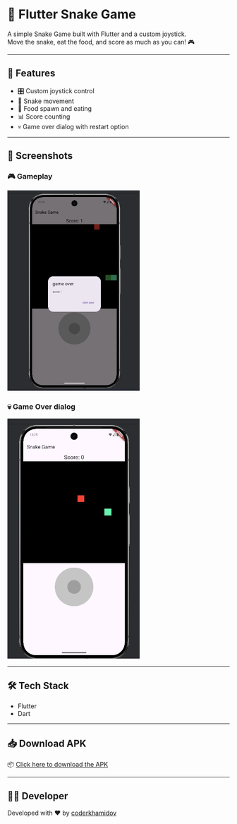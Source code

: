 # 🐍 Flutter Snake Game

A simple Snake Game built with Flutter and a custom joystick.  
Move the snake, eat the food, and score as much as you can! 🎮

---

## 🚀 Features

- 🎛️ Custom joystick control
- 🐍 Snake movement
- 🍎 Food spawn and eating
- 📊 Score counting
- 💀 Game over dialog with restart option

---

## 📸 Screenshots

### 🎮 Gameplay
<img src="screenshots/Screenshot 2025-09-16 222422.png" alt="screenshot1" width="300"/>

### 💀 Game Over dialog
<img src="screenshots/Screenshot 2025-09-16 222525.png" alt="screenshot2" width="300"/>

---

## 🛠️ Tech Stack
- Flutter
- Dart

---

## 📥 Download APK

📦 [Click here to download the APK](https://t.me/coderkhamidov)

---

## 👨‍💻 Developer

Developed with ❤️ by [coderkhamidov](https://t.me/coderkhamidov)
